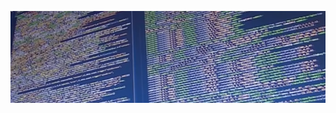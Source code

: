 ![FileModes](slideImages/image4.png)<!-- .element: style="border:0; width:900px; margin-left:50px" -->